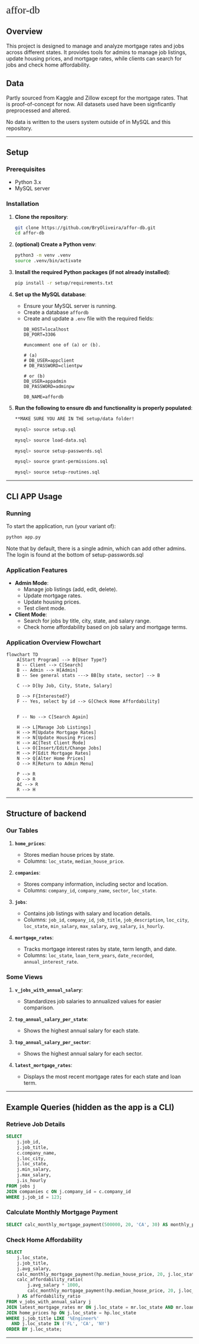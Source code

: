 <span style="font-family: 'Comic Sans MS'; font-size: 2em;">affor-db</span>

## Overview
This project is designed to manage and analyze mortgage rates and jobs across different states. It provides tools for admins to manage job listings, update housing prices, and mortgage rates, while clients can search for jobs and check home affordability.


## Data

Partly sourced from Kaggle and Zillow except for the mortgage rates. That is proof-of-concept for now. All datasets used have been signficantly preprocessed and altered.

No data is written to the users system outside of in MySQL and this repository.

---

## Setup

### Prerequisites
- Python 3.x
- MySQL server

### Installation

1. **Clone the repository**:
    ```sh
    git clone https://github.com/BryOliveira/affor-db.git
    cd affor-db
    ```

2. **(optional) Create a Python venv**:
    ```sh
    python3 -m venv .venv
    source .venv/bin/activate
    ```

3. **Install the required Python packages (if not already installed)**:
    ```sh
    pip install -r setup/requirements.txt
    ```

4. **Set up the MySQL database**:
    - Ensure your MySQL server is running.
    - Create a database `affordb`
    - Create and update a `.env` file with the required fields:
        ```properties
        DB_HOST=localhost
        DB_PORT=3306
        
        #uncomment one of (a) or (b).

        # (a)
        # DB_USER=appclient
        # DB_PASSWORD=clientpw

        # or (b)
        DB_USER=appadmin
        DB_PASSWORD=adminpw

        DB_NAME=affordb
        ```

5. **Run the following to ensure db and functionality is properly populated**:

    ```sh
    **MAKE SURE YOU ARE IN THE setup/data folder!

    mysql> source setup.sql

    mysql> source load-data.sql

    mysql> source setup-passwords.sql
    
    mysql> source grant-permissions.sql

    mysql> source setup-routines.sql

    ```

---

## CLI APP Usage

### Running
To start the application, run (your variant of):
```sh
python app.py
```

Note that by default, there is a single admin, which can add other admins. The login is found at the bottom of setup-passwords.sql

### Application Features
- **Admin Mode**:
  - Manage job listings (add, edit, delete).
  - Update mortgage rates.
  - Update housing prices.
  - Test client mode.
- **Client Mode**:
  - Search for jobs by title, city, state, and salary range.
  - Check home affordability based on job salary and mortgage terms.

### Application Overview Flowchart
```mermaid
flowchart TD
    A[Start Program] --> B{User Type?}
    B -- Client --> C[Search]
    B -- Admin --> H[Admin]
    B -- See general stats ---> BB[by state, sector] --> B

    C --> D[by Job, City, State, Salary]

    D --> F{Interested?}
    F -- Yes, select by id --> G[Check Home Affordability]
 

    F -- No --> C[Search Again]
    
    H --> L[Manage Job Listings]
    H --> M[Update Mortgage Rates]
    H --> N[Update Housing Prices]
    H --> AC[Test Client Mode]
    L --> O[Insert/Edit/Change Jobs]
    M --> P[Edit Mortgage Rates]
    N --> Q[Alter Home Prices]
    O --> R[Return to Admin Menu]
    
    P --> R
    Q --> R
    AC --> R
    R --> H
```

---

## Structure of backend

### Our Tables
1. **`home_prices`**:
   - Stores median house prices by state.
   - Columns: `loc_state`, `median_house_price`.

2. **`companies`**:
   - Stores company information, including sector and location.
   - Columns: `company_id`, `company_name`, `sector`, `loc_state`.

3. **`jobs`**:
   - Contains job listings with salary and location details.
   - Columns: `job_id`, `company_id`, `job_title`, `job_description`, `loc_city`, `loc_state`, `min_salary`, `max_salary`, `avg_salary`, `is_hourly`.

4. **`mortgage_rates`**:
   - Tracks mortgage interest rates by state, term length, and date.
   - Columns: `loc_state`, `loan_term_years`, `date_recorded`, `annual_interest_rate`.

### Some Views
1. **`v_jobs_with_annual_salary`**:
   - Standardizes job salaries to annualized values for easier comparison.

2. **`top_annual_salary_per_state`**:
   - Shows the highest annual salary for each state.

3. **`top_annual_salary_per_sector`**:
   - Shows the highest annual salary for each sector.

4. **`latest_mortgage_rates`**:
   - Displays the most recent mortgage rates for each state and loan term.

---

## Example Queries (hidden as the app is a CLI)

### Retrieve Job Details
```sql
SELECT 
    j.job_id, 
    j.job_title, 
    c.company_name, 
    j.loc_city, 
    j.loc_state, 
    j.min_salary, 
    j.max_salary,
    j.is_hourly
FROM jobs j
JOIN companies c ON j.company_id = c.company_id
WHERE j.job_id = 123;
```

### Calculate Monthly Mortgage Payment
```sql
SELECT calc_monthly_mortgage_payment(500000, 20, 'CA', 30) AS monthly_payment;
```

### Check Home Affordability
```sql
SELECT 
    j.loc_state,
    j.job_title,
    j.avg_salary, 
    calc_monthly_mortgage_payment(hp.median_house_price, 20, j.loc_state, 30) AS monthly_mortgage_payment,
    calc_affordability_ratio(
        j.avg_salary * 1000,
        calc_monthly_mortgage_payment(hp.median_house_price, 20, j.loc_state, 30)
    ) AS affordability_ratio
FROM v_jobs_with_annual_salary j
JOIN latest_mortgage_rates mr ON j.loc_state = mr.loc_state AND mr.loan_term_years = 30
JOIN home_prices hp ON j.loc_state = hp.loc_state
WHERE j.job_title LIKE '%Engineer%'
  AND j.loc_state IN ('FL', 'CA', 'NY')
ORDER BY j.loc_state;
```

---


